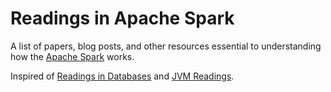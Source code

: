 # Readings in Apache Spark

A list of papers, blog posts, and other resources essential to understanding how the [Apache Spark](https://spark.apache.org/) works.

Inspired of [Readings in Databases](https://github.com/rxin/db-readings) and [JVM Readings](https://github.com/rxin/jvm-readings).
